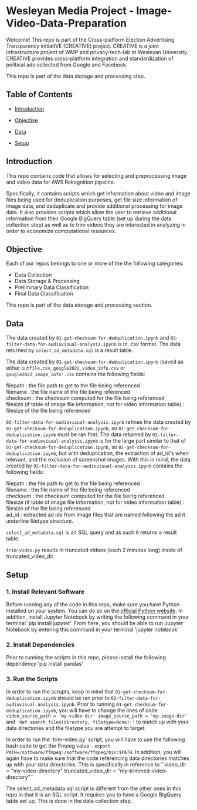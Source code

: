  # Wesleyan Media Project - Image-Video-Data-Preparation 

Welcome! This repo is part of the Cross-platform Election Advertising Transparency initiatIVE (CREATIVE) project. CREATIVE is a joint infrastructure project of WMP and privacy-tech-lab at Wesleyan University. CREATIVE provides cross-platform integration and standardization of political ads collected from Google and Facebook.

This repo is part of the data storage and processing step. 

## Table of Contents

- [Introduction](#introduction)

- [Objective](#objective)
- [Data](#data)

- [Setup](#setup)

## Introduction
This repo contains code that allows for selecting and preprocessing image and video data for AWS Rekognition pipeline.

Specifically, it contains scripts which get information about video and image files being used for deduplication purposes, get file size information of image data, and deduplicate and provide additional processing for image data. It also provides scripts which allow the user to retrieve additional information from their Google BigQuery table (set up during the data collection step) as well as to trim videos they are interested in analyzing in order to economize computational resources. 

## Objective
Each of our repos belongs to one or more of the the following categories:
- Data Collection
- Data Storage & Processing
- Preliminary Data Classification
- Final Data Classification

This repo is part of the data storage and processing section.


## Data
The data created by `01-get-checksum-for-deduplication.ipynb` and `02-filter-data-for-audiovisual-analysis.ipynb` is in .csv format. The data returned by `select_ad_metadata.sql` is a result table. 

The data created by `01-get-checksum-for-deduplication.ipynb` (saved as either `outfile.csv`, `google2022_video_info.csv` or `google2022_image_info'.csv` contains the following fields: <br>

filepath : the file path to get to the file being referenced <br>
filename : the file name of the file being referenced <br>
checksum : the checksum computed for the file being referenced <br>
filesize (if table of image file information, not for video information table) : filesize of the file being referenced 

`02-filter-data-for-audiovisual-analysis.ipynb` refines the data created by `01-get-checksum-for-deduplication.ipynb`, so `01-get-checksum-for-deduplication.ipynb` must be ran first. The data returned by `02-filter-data-for-audiovisual-analysis.ipynb` is for the large part similar to that of `01-get-checksum-for-deduplication.ipynb`, so `01-get-checksum-for-deduplication.ipynb`, but with deduplication, the extraction of ad_id's when relevant, and the exclusion of screenshot images. With this in mind, the data created by `02-filter-data-for-audiovisual-analysis.ipynb` contains the following fields:   <br>

filepath : the file path to get to the file being referenced <br>
filename : the file name of the file being referenced <br>
checksum : the checksum computed for the file being referenced <br>
filesize (if table of image file information, not for video information table) : filesize of the file being referenced <br>
ad_id : extracted ad ids from image files that are named following the ad it underline filetype structure.

`select_ad_metadata.sql` is an SQL query and as such it returns a result table. 

`trim-video.py` results in truncated videos (each 2 minutes long) inside of truncated_video_dir. 
## Setup
### 1. Install Relevant Software 
Before running any of the code in this repo, make sure you have Python installed on your system. You can do so on the [official Python website](https://www.python.org/downloads/). In addition, install Jupyter Notebook by writing the following command in your terminal 'pip install jupyter'. From here, you should be able to run Jupyter Notebook by entering this command in your terminal 'jupyter notebook'  

### 2. Install Dependencies 
Prior to running the scripts in this repo, please install the following dependency 
'pip install pandas' 

### 3. Run the Scripts 
In order to run the scrupts, keep in mind that `01-get-checksum-for-deduplication.ipynb` should be ran prior to `02-filter-data-for-audiovisual-analysis.ipynb`. Prior to running `01-get-checksum-for-deduplication.ipynb`, you will have to change the lines of code `video_source_path = 'my-video-dir' image_source_path = 'my-image-dir'` and ``'def search_files(directory, filetype=None):'`` to match up with your data directories and the filetype you are attempt to target. 

In order to run the 'trim-video.py' script, you will have to use the following bash code to get the ffmpeg value - `export PATH=/software/ffmpeg:/software/ffmpeg/bin:$PATH`. In addition, you will again have to make sure that the code referencing data directories matches up with your data directories. This is specifically in reference to '`video_dir = "my-video-directory"
truncated_video_dir = "my-trimmed-video-directory"``

The select_ad_metadata.sql script is different from the other ones in this repo in that it is an SQL script. It requires you to have a Google BigQuery table set up. This is done in the data collection step. 